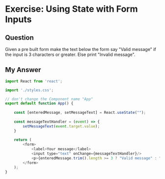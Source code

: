# Exercise: Using State with Form Inputs

## Question

Given a pre built form make the text below the form say "Valid message" if the input is 3 characters or greater. Else print "Invalid message".

## My Answer

```js
import React from 'react';

import './styles.css';

// don't change the Component name "App"
export default function App() {
    
    const [enteredMessage, setMessageText] = React.useState("");
    
    const messageTextHandler = (event) => {
        setMessageText(event.target.value);
    }
    
    return (
        <form>
            <label>Your message</label>
            <input type="text" onChange={messageTextHandler}/>
            <p>{enteredMessage.trim().length >= 3 ? "Valid message" : "Invalid message"}</p>
        </form>
    );
}
```
